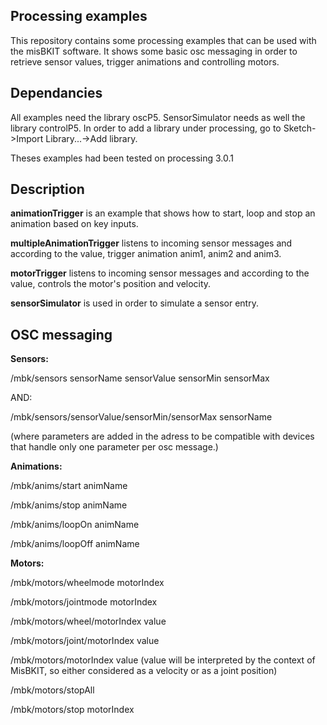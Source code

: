 ## Processing examples

This repository contains some processing examples that can be used with the misBKIT software.
It shows some basic osc messaging in order to retrieve sensor values, trigger animations and controlling motors.

## Dependancies

All examples need the library oscP5.
SensorSimulator needs as well the library controlP5.
In order to add a library under processing, go to Sketch->Import Library...->Add library.

Theses examples had been tested on processing 3.0.1

## Description

**animationTrigger** is an example that shows how to start, loop and stop an animation based on key inputs.

**multipleAnimationTrigger** listens to incoming sensor messages and according to the value, trigger animation anim1, anim2 and anim3.

**motorTrigger** listens to incoming sensor messages and according to the value, controls the motor's position and velocity.

**sensorSimulator** is used in order to simulate a sensor entry.


## OSC messaging

**Sensors:**

/mbk/sensors sensorName sensorValue sensorMin sensorMax

AND:

/mbk/sensors/sensorValue/sensorMin/sensorMax sensorName

(where parameters are added in the adress to be compatible with devices that handle only one parameter per osc message.)

**Animations:**

/mbk/anims/start animName

/mbk/anims/stop animName

/mbk/anims/loopOn animName

/mbk/anims/loopOff animName


**Motors:**

/mbk/motors/wheelmode motorIndex

/mbk/motors/jointmode motorIndex

/mbk/motors/wheel/motorIndex value

/mbk/motors/joint/motorIndex value

/mbk/motors/motorIndex value (value will be interpreted by the context of MisBKIT, so either considered as a velocity or as a joint position)

/mbk/motors/stopAll

/mbk/motors/stop motorIndex

